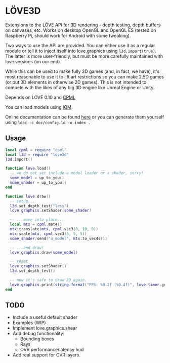 # LÖVE3D

Extensions to the LÖVE API for 3D rendering - depth testing, depth buffers on canvases, etc. Works on desktop OpenGL and OpenGL ES (tested on Raspberry Pi, should work for Android with some tweaking).

Two ways to use the API are provided. You can either use it as a regular module or tell it to inject itself into love.graphics using `l3d.import(true)`. The latter is more user-friendly, but must be more carefully maintained with love versions (on our end).

While this can be used to make fully 3D games (and, in fact, we have), it's most reasonable to use it to lift art restrictions so you can make 2.5D games (or put 3D elements in otherwise 2D games). This is not intended to compete with the likes of any big 3D engine like Unreal Engine or Unity.

Depends on LÖVE 0.10 and [CPML](https://github.com/excessive/cpml)

You can load models using [IQM](https://github.com/excessive/iqm).

Online documentation can be found [here](http://excessive.github.io/love3d/) or you can generate them yourself using `ldoc -c doc/config.ld -o index .`

## Usage
```lua
local cpml = require "cpml"
local l3d = require "love3d"
l3d.import()

function love.load()
  -- we do not yet include a model loader or a shader, sorry!
  some_model = up_to_you()
  some_shader = up_to_you()
end

function love.draw()
  -- setup...
  l3d.set_depth_test("less")
  love.graphics.setShader(some_shader)

  -- ...move into place...
  local mtx = cpml.mat4()
  mtx:translate(mtx, cpml.vec3(0, 10, 0))
  mtx:scale(mtx, cpml.vec3(5, 5, 5))
  some_shader:send("u_model", mtx:to_vec4s())

  -- ...and draw!
  love.graphics.draw(some_model)

  -- reset
  love.graphics.setShader()
  l3d.set_depth_test()

  -- now it's safe to draw 2D again.
  love.graphics.print(string.format("FPS: %0.2f (%0.4f)", love.timer.getFPS(), love.timer.getAverageDelta()))
end
```

## TODO
* Include a useful default shader
* Examples (WIP)
* Implement love.graphics.shear
* Add debug functionality:
  * Bounding boxes
  * Rays
  * OVR performance/latency hud
* Add real support for OVR layers.
